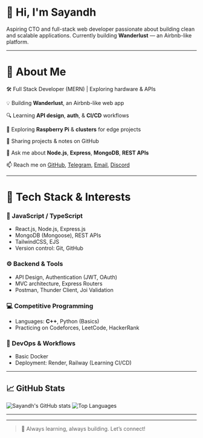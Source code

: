# 👋 Hi, I'm Sayandh

Aspiring CTO and full-stack web developer passionate about building clean and scalable applications. Currently building **Wanderlust** — an Airbnb-like platform.

---

# 👋 About Me

🛠️ Full Stack Developer (MERN) | Exploring hardware & APIs

💡 Building **Wanderlust**, an Airbnb-like web app

🔍 Learning **API design**, **auth**, & **CI/CD** workflows

🧩 Exploring **Raspberry Pi** & **clusters** for edge projects

📘 Sharing projects & notes on GitHub

💬 Ask me about **Node.js**, **Express**, **MongoDB**, **REST APIs**

📫 Reach me on [GitHub](https://github.com/sayandh871), [Telegram](https://t.me/sayandh871), [Email](mailto:saysndh871@gmail.com), [Discord](https://discordapp.com/users/saayih)



---

# 🧰 Tech Stack & Interests

### 🔷 JavaScript / TypeScript
- React.js, Node.js, Express.js
- MongoDB (Mongoose), REST APIs
- TailwindCSS, EJS
- Version control: Git, GitHub

### ⚙️ Backend & Tools
- API Design, Authentication (JWT, OAuth)
- MVC architecture, Express Routers
- Postman, Thunder Client, Joi Validation

### 💻 Competitive Programming
- Languages: **C++**, Python (Basics)
- Practicing on Codeforces, LeetCode, HackerRank


### 🔄 DevOps & Workflows
- Basic Docker
- Deployment: Render, Railway (Learning CI/CD)

---


## 📈 GitHub Stats

![Sayandh's GitHub stats](https://github-readme-stats.vercel.app/api?username=sayandh871&show_icons=true&theme=default&hide=prs&count_private=true)
![Top Languages](https://github-readme-stats.vercel.app/api/top-langs/?username=sayandh871&layout=compact&theme=default)

---


---

> 📍 Always learning, always building. Let’s connect!
